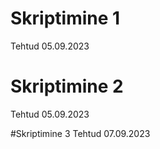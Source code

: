 # Skriptimine 1
Tehtud 05.09.2023

# Skriptimine 2
Tehtud 05.09.2023

#Skriptimine 3
Tehtud 07.09.2023
